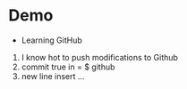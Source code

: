# Demo

- Learning GitHub

1. I know hot to push modifications to Github
2. commit true in = $ github
3. new line insert ...
